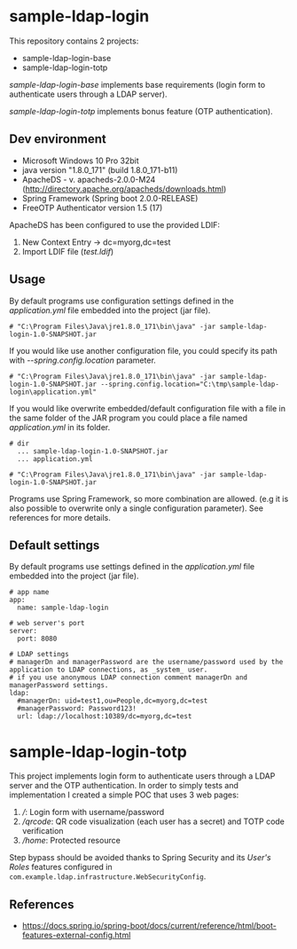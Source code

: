 # sample-ldap-login

This repository contains 2 projects:
- sample-ldap-login-base
- sample-ldap-login-totp

_sample-ldap-login-base_ implements base requirements (login form to authenticate users through a LDAP server).

_sample-ldap-login-totp_ implements bonus feature (OTP authentication).

## Dev environment

- Microsoft Windows 10 Pro 32bit
- java version "1.8.0_171" (build 1.8.0_171-b11)
- ApacheDS - v. apacheds-2.0.0-M24 (http://directory.apache.org/apacheds/downloads.html)
- Spring Framework (Spring boot 2.0.0-RELEASE)
- FreeOTP Authenticator version 1.5 (17)

ApacheDS has been configured to use the provided LDIF:
1. New Context Entry -> dc=myorg,dc=test
2. Import LDIF file (_test.ldif_)

## Usage

By default programs use configuration settings defined in the _application.yml_ file embedded into the project (jar file).
```
# "C:\Program Files\Java\jre1.8.0_171\bin\java" -jar sample-ldap-login-1.0-SNAPSHOT.jar
```

If you would like use another configuration file, you could specify its path with _--spring.config.location_ parameter.
```
# "C:\Program Files\Java\jre1.8.0_171\bin\java" -jar sample-ldap-login-1.0-SNAPSHOT.jar --spring.config.location="C:\tmp\sample-ldap-login\application.yml"
```

If you would like overwrite embedded/default configuration file with a file in the same folder of the JAR program you could place a file named _application.yml_ in its folder.
```
# dir
  ... sample-ldap-login-1.0-SNAPSHOT.jar
  ... application.yml
  
# "C:\Program Files\Java\jre1.8.0_171\bin\java" -jar sample-ldap-login-1.0-SNAPSHOT.jar
```

Programs use Spring Framework, so more combination are allowed. (e.g it is also possible to overwrite only a single configuration parameter). See references for more details.

## Default settings

By default programs use settings defined in the _application.yml_ file embedded into the project (jar file).

```
# app name
app:
  name: sample-ldap-login

# web server's port
server:
  port: 8080

# LDAP settings
# managerDn and managerPassword are the username/password used by the application to LDAP connections, as _system_ user.
# if you use anonymous LDAP connection comment managerDn and managerPassword settings.
ldap:
  #managerDn: uid=test1,ou=People,dc=myorg,dc=test
  #managerPassword: Password123!
  url: ldap://localhost:10389/dc=myorg,dc=test
```

# sample-ldap-login-totp

This project implements login form to authenticate users through a LDAP server and the OTP authentication. In order to simply tests and implementation I created a simple POC that uses 3 web pages:
1. _/_: Login form with username/password
2. _/qrcode_: QR code visualization (each user has a secret) and TOTP code verification
3. _/home_: Protected resource

Step bypass should be avoided thanks to Spring Security and its _User's Roles_ features configured in `com.example.ldap.infrastructure.WebSecurityConfig`.


## References
- https://docs.spring.io/spring-boot/docs/current/reference/html/boot-features-external-config.html